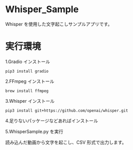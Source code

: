 # Whisper_Sample

Whisper を使用した文字起こしサンプルアプリです。

# 実行環境

1.Gradio インストール

```
pip3 install gradio
```

2.FFmpeg インストール

```
brew install ffmpeg
```

3.Whisper インストール

```
pip3 install git+https://github.com/openai/whisper.git
```

4.足りないパッケージなどあればインストール

5.WhisperSample.py を実行

読み込んだ動画から文字を起こし、CSV 形式で出力します。
